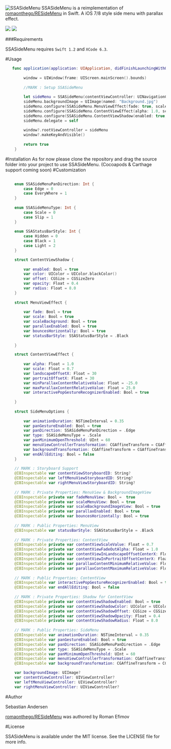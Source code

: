 ![SSASideMenu](https://github.com/SSA111/SSASideMenu/blob/master/SSASideMenuExample/Images.xcassets/SSASideMenuCover.imageset/SSASideMenuCover.png)
SSASideMenu is a reimplementation of
[romaonthego/RESideMenu](https://github.com/romaonthego/RESideMenu) in
Swift. A iOS 7/8 style side menu with parallax effect.  

![](https://github.com/SSA111/SSASideMenu/blob/master/SSASideMenuExample/LeftDemo.gif)
![](https://github.com/SSA111/SSASideMenu/blob/master/SSASideMenuExample/RightDemo.gif)

###Requirements

SSASideMenu requires `Swift 1.2` and `XCode 6.3`. 

#Usage

```swift
   func application(application: UIApplication, didFinishLaunchingWithOptions launchOptions: [NSObject: AnyObject]?) -> Bool {
       
        window = UIWindow(frame: UIScreen.mainScreen().bounds)
        
        //MARK : Setup SSASideMenu
        
        let sideMenu = SSASideMenu(contentViewController: UINavigationController(rootViewController: FirstViewController()), leftMenuViewController: LeftMenuViewController(), rightMenuViewController: RightMenuViewController())
        sideMenu.backgroundImage = UIImage(named: "Background.jpg")
        sideMenu.configure(SSASideMenu.MenuViewEffect(fade: true, scale: true, scaleBackground: false))
        sideMenu.configure(SSASideMenu.ContentViewEffect(alpha: 1.0, scale: 0.7))
        sideMenu.configure(SSASideMenu.ContentViewShadow(enabled: true, color: UIColor.blackColor(), opacity: 0.6, radius: 6.0))
        sideMenu.delegate = self
        
        window?.rootViewController = sideMenu
        window?.makeKeyAndVisible()
               
        return true
    }
```
#Installation 
As for now please clone the repository and drag the source folder into your project to use SSASideMenu. (Cocoapods & Carthage
support coming soon) 
#Customization
```swift
    
    enum SSASideMenuPanDirection: Int {
        case Edge = 0
        case EveryWhere = 1
    }
    
    enum SSASideMenuType: Int {
        case Scale = 0
        case Slip = 1
    }
    
    enum SSAStatusBarStyle: Int {
        case Hidden = 0
        case Black = 1
        case Light = 2
    }

    struct ContentViewShadow {
    
        var enabled: Bool = true
        var color: UIColor = UIColor.blackColor()
        var offset: CGSize = CGSizeZero
        var opacity: Float = 0.4
        var radius: Float = 8.0
    }
    
    struct MenuViewEffect {
        
        var fade: Bool = true
        var scale: Bool = true
        var scaleBackground: Bool = true
        var parallaxEnabled: Bool = true
        var bouncesHorizontally: Bool = true
        var statusBarStyle: SSAStatusBarStyle = .Black
    
    }

    struct ContentViewEffect {
        
        var alpha: Float = 1.0
        var scale: Float = 0.7
        var landscapeOffsetX: Float = 30
        var portraitOffsetX: Float = 30
        var minParallaxContentRelativeValue: Float = -25.0
        var maxParallaxContentRelativeValue: Float = 25.0
        var interactivePopGestureRecognizerEnabled: Bool = true
 
    }
    
    struct SideMenuOptions {
        
        var animationDuration: NSTimeInterval = 0.35
        var panGestureEnabled: Bool = true
        var panDirection: SSASideMenuPanDirection = .Edge
        var type: SSASideMenuType = .Scale
        var panMinimumOpenThreshold: UInt = 60
        var menuViewControllerTransformation: CGAffineTransform = CGAffineTransformMakeScale(1.5, 1.5)
        var backgroundTransformation: CGAffineTransform = CGAffineTransformMakeScale(1.7, 1.7)
        var endAllEditing: Bool = false
    }
    
    // MARK : Storyboard Support
    @IBInspectable var contentViewStoryboardID: String?
    @IBInspectable var leftMenuViewStoryboardID: String?
    @IBInspectable var rightMenuViewStoryboardID: String?
    
    // MARK : Private Properties: MenuView & BackgroundImageView
    @IBInspectable private var fadeMenuView: Bool =  true
    @IBInspectable private var scaleMenuView: Bool = true
    @IBInspectable private var scaleBackgroundImageView: Bool = true
    @IBInspectable private var parallaxEnabled: Bool = true
    @IBInspectable private var bouncesHorizontally: Bool = true
    
    // MARK : Public Properties: MenuView
    @IBInspectable var statusBarStyle: SSAStatusBarStyle = .Black
    
    // MARK : Private Properties: ContentView
    @IBInspectable private var contentViewScaleValue: Float = 0.7
    @IBInspectable private var contentViewFadeOutAlpha: Float = 1.0
    @IBInspectable private var contentViewInLandscapeOffsetCenterX: Float = 30.0
    @IBInspectable private var contentViewInPortraitOffsetCenterX: Float = 30.0
    @IBInspectable private var parallaxContentMinimumRelativeValue: Float = -25.0
    @IBInspectable private var parallaxContentMaximumRelativeValue: Float = 25.0
    
    // MARK : Public Properties: ContentView
    @IBInspectable var interactivePopGestureRecognizerEnabled: Bool = true
    @IBInspectable var endAllEditing: Bool = false
    
    // MARK : Private Properties: Shadow for ContentView
    @IBInspectable private var contentViewShadowEnabled: Bool = true
    @IBInspectable private var contentViewShadowColor: UIColor = UIColor.blackColor()
    @IBInspectable private var contentViewShadowOffset: CGSize = CGSizeZero
    @IBInspectable private var contentViewShadowOpacity: Float = 0.4
    @IBInspectable private var contentViewShadowRadius: Float = 8.0
    
    // MARK : Public Properties: SideMenu
    @IBInspectable var animationDuration: NSTimeInterval = 0.35
    @IBInspectable var panGestureEnabled: Bool = true
    @IBInspectable var panDirection: SSASideMenuPanDirection = .Edge
    @IBInspectable var type: SSASideMenuType = .Scale
    @IBInspectable var panMinimumOpenThreshold: UInt = 60
    @IBInspectable var menuViewControllerTransformation: CGAffineTransform = CGAffineTransformMakeScale(1.5, 1.5)
    @IBInspectable var backgroundTransformation: CGAffineTransform = CGAffineTransformMakeScale(1.7, 1.7)

    var backgroundImage: UIImage?
    var contentViewController: UIViewController?
    var leftMenuViewController: UIViewController?
    var rightMenuViewController: UIViewController?
```

#Author

Sebastian Andersen

[romaonthego/RESideMenu](https://github.com/romaonthego/RESideMenu) was
authored by Roman Efimov

#License

SSASideMenu is available under the MIT license. See the LICENSE file for more info.
